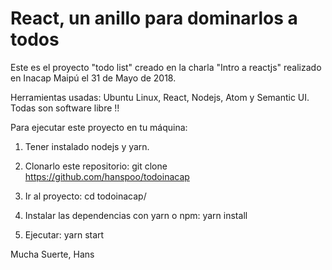 # React, un anillo para dominarlos a todos

Este es el proyecto "todo list" creado en la charla "Intro a reactjs" realizado en Inacap Maipú el 31 de Mayo de 2018.

Herramientas usadas: Ubuntu Linux, React, Nodejs, Atom y Semantic UI.
Todas son software libre !!

Para ejecutar este proyecto en tu máquina:

1.  Tener instalado nodejs y yarn.

2.  Clonarlo este repositorio:
git clone https://github.com/hanspoo/todoinacap
3.  Ir al proyecto:
cd todoinacap/

4.  Instalar las dependencias con yarn o npm:
yarn install
5.  Ejecutar:
yarn start

Mucha Suerte, 
Hans
